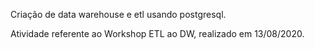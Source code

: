 Criação de data warehouse e etl usando postgresql.

Atividade referente ao Workshop ETL ao DW, realizado em 13/08/2020.
